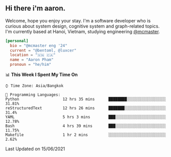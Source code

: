 <h2><b>Hi there i'm aaron. </b></h2>

Welcome, hope you enjoy your stay. I'm a software developer who is curious about system design, cognitive system and graph-related topics. I'm currently based at Hanoi, Vietnam, studying engineering [@mcmaster](https://www.mcmaster.ca/).

```toml
[personal]
  bio = "@mcmaster eng '24"
  current = "@bentoml, @luxcer"
  location = "🇻🇳 🇨🇦"
  name = "Aaron Pham"
  pronoun = "he/him"
```
<!--<img src="https://github-readme-stats.vercel.app/api?username=aarnphm&show_icons=true&count_private=true&theme=dark" height="170"/>-->
<!--<img src="https://github-readme-stats.vercel.app/api/top-langs/?username=aarnphm&layout=compact&hide=css&theme=dark" height="170" />-->

<!--START_SECTION:waka-->
📊 **This Week I Spent My Time On** 

```text
⌚︎ Time Zone: Asia/Bangkok

💬 Programming Languages: 
Python                   12 hrs 35 mins      ████████░░░░░░░░░░░░░░░░░   31.81% 
reStructuredText         12 hrs 26 mins      ███████░░░░░░░░░░░░░░░░░░   31.4% 
YAML                     5 hrs 3 mins        ███░░░░░░░░░░░░░░░░░░░░░░   12.78% 
Bash                     4 hrs 39 mins       ███░░░░░░░░░░░░░░░░░░░░░░   11.75% 
Makefile                 1 hr 2 mins         ░░░░░░░░░░░░░░░░░░░░░░░░░   2.62%

```


 Last Updated on 15/06/2021
<!--END_SECTION:waka-->
